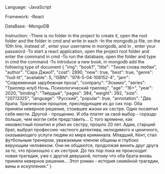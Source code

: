 Language:
 -JavaScript

Framework:
 -React

DataBase:
 -MongoDB

Instruction:
 -There is no <node modules> folder in the project to create it, open the root folder and the <backend> folder in cmd and write <npm init> in each
 -In the mongodb.js file, on the 10th line, instead of <User>, enter your username in mongodb, and in <password>, enter your password
 -To start a react application, open the project root folder and enter the command <npm start> in cmd
 -To run the database, open the <backend> folder and type in cmd the command <npm run dev>
 -To introduce a new book, in mongodb add the following type of document
  {
  "img": "book1",
  "title": "Тихие слова любви",
  "author": "Сара Джио1",
  "cost": 2990,
  "new": true,
  "best": true,
  "genre": "hud-lit",
  "available": 5,
  "ISBN": "978-5-04-106152-4",
  "janr": "Современная зарубежная проза",
  "company": "Эскимо",
  "series": "Триллер-клуб Ночь. Психологический триллер",
  "age": "16+",
  "year": 2020,
  "binding": "Твёрдый",
  "pages": 384,
  "weight": 392,
  "size": "207*133*25",
  "language": "Русский",
  "popular": true,
  "annotation": "Два брата. Трагическое прошлое, преследующее их до сих пор. Оба приняли неверное решение, стоившее жизни их сестре. Один посвятил себя мести. Другой - прощению. И оба платят за свой выбор - гораздо больше, чем могли себе представить… С того времени, как неизвестный похитил и убил их сестру, прошло 20 лет. Адам, старший брат, выбрал профессию частного детектива, нелюдимого и циничного, оказывающего услуги людям из мира криминала. Младший, Кент, стал футбольным тренером, уважаемым членом общины и глубоко верующим человеком. Они не общаются, продолжая винить друг друга за то, что произошло с их сестрой. До тех пор пока не происходит новая трагедия, уже с другой девушкой, потому что оба брата вновь приняли неверное решение… Этот роман - история семейной трагедии, вины и искупления."
  }

